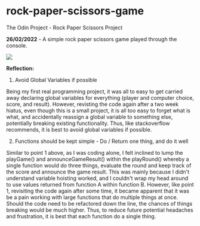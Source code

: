 # rock-paper-scissors-game

The Odin Project - Rock Paper Scissors Project

**26/02/2022** - A simple rock paper scissors game played through the console. 

![](https://github.com/jessumguy/rock-paper-scissors-game/blob/main/rockpaperscissors-consolegame.gif)

**Reflection:**

1. Avoid Global Variables if possible

Being my first real programming project, it was all to easy to get carried away declaring global variables for everything (player and computer choice, score, and result). However, revisting the code again after a two week hiatus, even though this is a small project, it is all too easy to forget what is what, and accidentally reassign a global variable to something else, potentially breaking existing functionality. Thus, like stackoverflow recommends, it is best to avoid global variables if possible.

2. Functions should be kept simple - Do / Return one thing, and do it well

Similar to point 1 above, as I was coding alone, I felt inclined to lump the playGame() and announceGameResult() within the playRound() whereby a single function would do three things, evaluate the round and keep track of the score and announce the game result. This was mainly because I didn't understand variable hoisting worked, and I couldn't wrap my head around to use values returned from function A within function B. However, like point 1, revisiting the code again after some time, it became apparent that it was be a pain working with large functions that do multiple things at once. Should the code need to be refactored down the line, the chances of things breaking would be much higher. Thus, to reduce future potential headaches and frustration, it is best that each function do a single thing.
